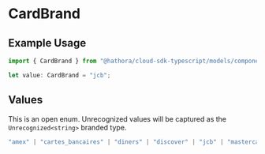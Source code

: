 # CardBrand

## Example Usage

```typescript
import { CardBrand } from "@hathora/cloud-sdk-typescript/models/components";

let value: CardBrand = "jcb";
```

## Values

This is an open enum. Unrecognized values will be captured as the `Unrecognized<string>` branded type.

```typescript
"amex" | "cartes_bancaires" | "diners" | "discover" | "jcb" | "mastercard" | "visa" | "unionpay" | "card" | Unrecognized<string>
```